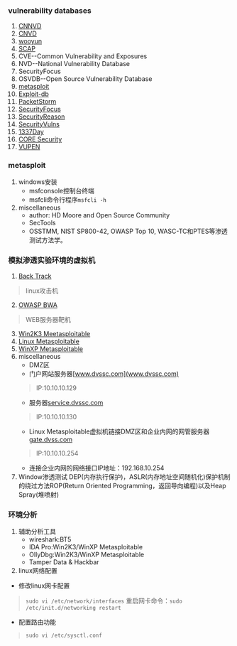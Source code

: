 ### vulnerability databases
1.  [CNNVD](http://www.cnnvd.org.cn)
2.  [CNVD](http://www.cnvd.org.cn)
3.  [wooyun](http://www.wooyun.org)
4.  [SCAP](http://www.scap.org.cn)
5.  CVE--Common Vulnerability and Exposures
6.  NVD--National Vulnerability Database
7.  SecurityFocus
8.  OSVDB--Open Source Vulnerability Database
9.  [metasploit](www.metasploit.com/modules)
10. [Exploit-db](www.exploit-db.com)
11. [PacketStorm](packetstormsecurity.org)
12. [SecurityFocus](www.securityfocus.com/bid)
13. [SecurityReason](securityreason.com/exploit_alert/)
14. [SecurityVulns](securityvluns.com/exploits)
15. [1337Day](1337day.com)
16. [CORE Security](www.coresecurity.com)
17. [VUPEN](www.vupen.com)

### metasploit
1.  windows安装
    *   msfconsole控制台终端
    *   msfcli命令行程序`msfcli -h`
2.  miscellaneous
    *   author: HD Moore and Open Source Community
    *   SecTools
    *   OSSTMM, NIST SP800-42, OWASP Top 10, WASC-TC和PTES等渗透测试方法学。

### 模拟渗透实验环境的虚拟机
1.  [Back Track](http://www.backtrack-linux.org/)
>   linux攻击机

2.  [OWASP BWA](http://code.google.com/p/owaspbwa/)
>   WEB服务器靶机

3.  [Win2K3 Meetasploitable](http://netsec.ccert.edu.cn/hacking/book/)
4.  [Linux Metasploitable](http://sourceforge.net/projects/metasploitable)
5.  [WinXP Metasploitable](http://netsec.ccert.edu.cn/hacking/book/)
6.  miscellaneous
    *   DMZ区
    *   门户网站服务器[www.dvssc.com](www.dvssc.com)
    >   IP:10.10.10.129
    *   服务器[service.dvssc.com](service.dvssc.com)
    >   IP:10.10.10.130
    *   Linux Metasploitable虚拟机链接DMZ区和企业内网的网管服务器[gate.dvss.com](gate.dvss.com)
    >   IP:10.10.10.254
    *   连接企业内网的网络接口IP地址：192.168.10.254
7.  Window渗透测试
DEP(内存执行保护)，ASLR(内存地址空间随机化)保护机制的绕过方法ROP(Return Oriented Programming，返回导向编程)以及Heap Spray(堆喷射)

### 环境分析
1.  辅助分析工具
    *   wireshark:BT5
    *   IDA Pro:Win2K3/WinXP Metasploitable
    *   OllyDbg:Win2K3/WinXP Metasploitable
    *   Tamper Data & Hackbar
2.  linux网络配置
*   修改linux网卡配置
>   `sudo vi /etc/network/interfaces`
>   重启网卡命令：`sudo /etc/init.d/networking restart`

*  配置路由功能
>   `sudo vi /etc/sysctl.conf`
